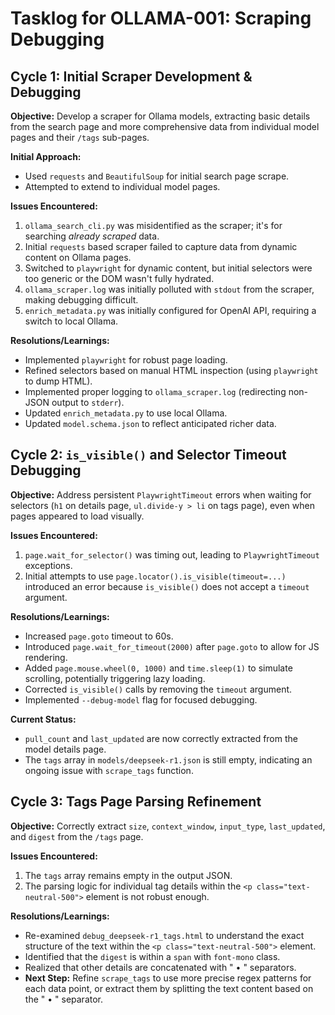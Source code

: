 # Tasklog for OLLAMA-001: Scraping Debugging

## Cycle 1: Initial Scraper Development & Debugging

**Objective:** Develop a scraper for Ollama models, extracting basic details from the search page and more comprehensive data from individual model pages and their `/tags` sub-pages.

**Initial Approach:**
*   Used `requests` and `BeautifulSoup` for initial search page scrape.
*   Attempted to extend to individual model pages.

**Issues Encountered:**
1.  `ollama_search_cli.py` was misidentified as the scraper; it's for searching *already scraped* data.
2.  Initial `requests` based scraper failed to capture data from dynamic content on Ollama pages.
3.  Switched to `playwright` for dynamic content, but initial selectors were too generic or the DOM wasn't fully hydrated.
4.  `ollama_scraper.log` was initially polluted with `stdout` from the scraper, making debugging difficult.
5.  `enrich_metadata.py` was initially configured for OpenAI API, requiring a switch to local Ollama.

**Resolutions/Learnings:**
*   Implemented `playwright` for robust page loading.
*   Refined selectors based on manual HTML inspection (using `playwright` to dump HTML).
*   Implemented proper logging to `ollama_scraper.log` (redirecting non-JSON output to `stderr`).
*   Updated `enrich_metadata.py` to use local Ollama.
*   Updated `model.schema.json` to reflect anticipated richer data.

## Cycle 2: `is_visible()` and Selector Timeout Debugging

**Objective:** Address persistent `PlaywrightTimeout` errors when waiting for selectors (`h1` on details page, `ul.divide-y > li` on tags page), even when pages appeared to load visually.

**Issues Encountered:**
1.  `page.wait_for_selector()` was timing out, leading to `PlaywrightTimeout` exceptions.
2.  Initial attempts to use `page.locator().is_visible(timeout=...)` introduced an error because `is_visible()` does not accept a `timeout` argument.

**Resolutions/Learnings:**
*   Increased `page.goto` timeout to 60s.
*   Introduced `page.wait_for_timeout(2000)` after `page.goto` to allow for JS rendering.
*   Added `page.mouse.wheel(0, 1000)` and `time.sleep(1)` to simulate scrolling, potentially triggering lazy loading.
*   Corrected `is_visible()` calls by removing the `timeout` argument.
*   Implemented `--debug-model` flag for focused debugging.

**Current Status:**
*   `pull_count` and `last_updated` are now correctly extracted from the model details page.
*   The `tags` array in `models/deepseek-r1.json` is still empty, indicating an ongoing issue with `scrape_tags` function.

## Cycle 3: Tags Page Parsing Refinement

**Objective:** Correctly extract `size`, `context_window`, `input_type`, `last_updated`, and `digest` from the `/tags` page.

**Issues Encountered:**
1.  The `tags` array remains empty in the output JSON.
2.  The parsing logic for individual tag details within the `<p class="text-neutral-500">` element is not robust enough.

**Resolutions/Learnings:**
*   Re-examined `debug_deepseek-r1_tags.html` to understand the exact structure of the text within the `<p class="text-neutral-500">` element.
*   Identified that the `digest` is within a `span` with `font-mono` class.
*   Realized that other details are concatenated with " • " separators.
*   **Next Step:** Refine `scrape_tags` to use more precise regex patterns for each data point, or extract them by splitting the text content based on the " • " separator.
